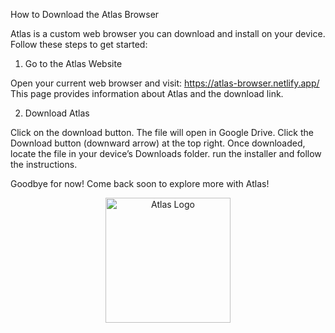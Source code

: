 How to Download the Atlas Browser

Atlas is a custom web browser you can download and install on your device. Follow these steps to get started:

1. Go to the Atlas Website

Open your current web browser and visit: https://atlas-browser.netlify.app/ This page provides information about Atlas and the download link.

2. Download Atlas

Click on the download button. The file will open in Google Drive. Click the Download button (downward arrow) at the top right. Once downloaded, locate the file in your device’s Downloads folder. run the installer and follow the instructions.

Goodbye for now! Come back soon to explore more with Atlas!

<p align="center">
  <img src="https://i.imgur.com/XZ9U0ej.png" alt="Atlas Logo" width="200">
</p>

